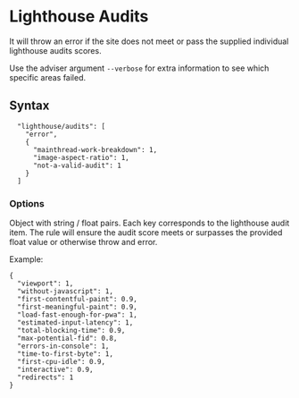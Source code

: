 # Lighthouse Audits

It will throw an error if the site does not meet or pass the supplied individual lighthouse audits scores.

Use the adviser argument `--verbose` for extra information to see which specific areas failed.

## Syntax

```
  "lighthouse/audits": [
    "error",
    {
      "mainthread-work-breakdown": 1,
      "image-aspect-ratio": 1,
      "not-a-valid-audit": 1
    }
  ]
```

### Options

Object with string / float pairs. Each key corresponds to the lighthouse audit item. The rule will ensure the audit score meets or surpasses the provided float value or otherwise throw and error.

Example:
```
{
  "viewport": 1,
  "without-javascript": 1,
  "first-contentful-paint": 0.9,
  "first-meaningful-paint": 0.9,
  "load-fast-enough-for-pwa": 1,
  "estimated-input-latency": 1,
  "total-blocking-time": 0.9,
  "max-potential-fid": 0.8,
  "errors-in-console": 1,
  "time-to-first-byte": 1,
  "first-cpu-idle": 0.9,
  "interactive": 0.9,
  "redirects": 1
}
```
